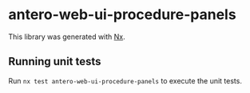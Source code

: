 # antero-web-ui-procedure-panels

This library was generated with [Nx](https://nx.dev).

## Running unit tests

Run `nx test antero-web-ui-procedure-panels` to execute the unit tests.
